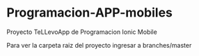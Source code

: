 # Programacion-APP-mobiles
Proyecto TeLLevoApp de Programacion Ionic Mobile

Para ver la carpeta raiz del proyecto ingresar a branches/master

